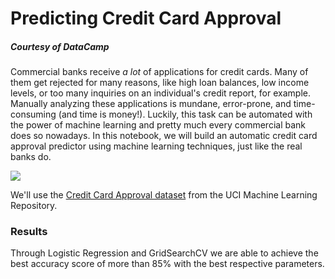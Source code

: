 # Predicting Credit Card Approval
##### Courtesy of DataCamp

Commercial banks receive <em>a lot</em> of applications for credit cards. Many of them get rejected for many reasons, like high loan balances, low income levels, or too many inquiries on an individual's credit report, for example. Manually analyzing these applications is mundane, error-prone, and time-consuming (and time is money!). Luckily, this task can be automated with the power of machine learning and pretty much every commercial bank does so nowadays. In this notebook, we will build an automatic credit card approval predictor using machine learning techniques, just like the real banks do.

![](https://image.cnbcfm.com/api/v1/image/106617579-1594831080006gettyimages-1156288584.jpeg?v=1594831125&w=1600&h=900)

We'll use the <a href="http://archive.ics.uci.edu/ml/datasets/credit+approval">Credit Card Approval dataset</a> from the UCI Machine Learning Repository.

### Results
Through Logistic Regression and GridSearchCV we are able to achieve the best accuracy score of more than 85% with the best respective parameters. 
